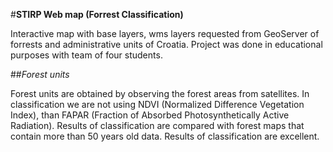 #**STIRP Web map (Forrest Classification)**

Interactive map with base layers, wms layers requested from GeoServer of forrests and administrative units of Croatia. 
Project was done in educational purposes with team of four students.

##_Forest units_

Forest units are obtained by observing the forest areas from satellites. In classification we are not using NDVI (Normalized Difference Vegetation Index), than FAPAR (Fraction of Absorbed Photosynthetically Active Radiation). Results of classification are compared with forest maps that contain more than 50 years old data. Results of classification are excellent. 
